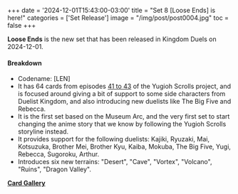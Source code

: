 +++
date = '2024-12-01T15:43:00-03:00'
title = "Set 8 [Loose Ends] is here!"
categories = ['Set Release']
image = "/img/post/post0004.jpg"
toc = false
+++

**Loose Ends** is the new set that has been released in Kingdom Duels on 2024-12-01.

#### Breakdown

- Codename: [LEN]
- It has 64 cards from episodes [41 to 43](/story/museum-arc/) of the Yugioh Scrolls project, and is focused around giving a bit of support to some side characters from Duelist Kingdom, and also introducing new duelists like The Big Five and Rebecca. 
- It is the first set based on the Museum Arc, and the very first set to start changing the anime story that we know by following the Yugioh Scrolls storyline instead.
- It provides support for the following duelists: Kajiki, Ryuzaki, Mai, Kotsuzuka, Brother Mei, Brother Kyu, Kaiba, Mokuba, The Big Five, Yugi, Rebecca, Sugoroku, Arthur.
- Introduces six new terrains: "Desert", "Cave", "Vortex", "Volcano", "Ruins", "Dragon Valley".

[**Card Gallery**](/deckbuilder/index.html#8)
